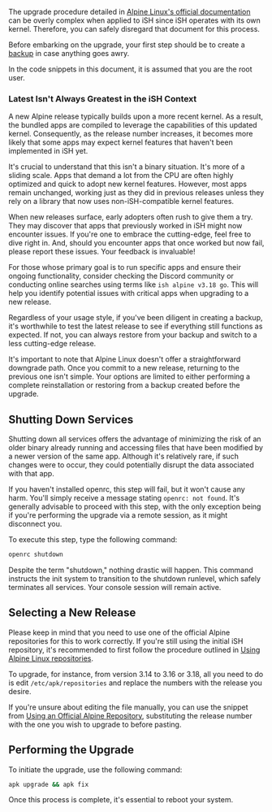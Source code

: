 The upgrade procedure detailed in [Alpine Linux's official documentation](https://wiki.alpinelinux.org/wiki/Upgrading_Alpine) can be overly complex when applied to iSH since iSH operates with its own kernel. Therefore, you can safely disregard that document for this process.

Before embarking on the upgrade, your first step should be to create a [backup](Making-a-backup) in case anything goes awry.

In the code snippets in this document, it is assumed that you are the root user.

### Latest Isn't Always Greatest in the iSH Context

A new Alpine release typically builds upon a more recent kernel. As a result, the bundled apps are compiled to leverage the capabilities of this updated kernel. Consequently, as the release number increases, it becomes more likely that some apps may expect kernel features that haven't been implemented in iSH yet.

It's crucial to understand that this isn't a binary situation. It's more of a sliding scale. Apps that demand a lot from the CPU are often highly optimized and quick to adopt new kernel features. However, most apps remain unchanged, working just as they did in previous releases unless they rely on a library that now uses non-iSH-compatible kernel features.

When new releases surface, early adopters often rush to give them a try. They may discover that apps that previously worked in iSH might now encounter issues. If you're one to embrace the cutting-edge, feel free to dive right in. And, should you encounter apps that once worked but now fail, please report these issues. Your feedback is invaluable!

For those whose primary goal is to run specific apps and ensure their ongoing functionality, consider checking the Discord community or conducting online searches using terms like `ish alpine v3.18 go`. This will help you identify potential issues with critical apps when upgrading to a new release.

Regardless of your usage style, if you've been diligent in creating a backup, it's worthwhile to test the latest release to see if everything still functions as expected. If not, you can always restore from your backup and switch to a less cutting-edge release.

It's important to note that Alpine Linux doesn't offer a straightforward downgrade path. Once you commit to a new release, returning to the previous one isn't simple. Your options are limited to either performing a complete reinstallation or restoring from a backup created before the upgrade.

## Shutting Down Services

Shutting down all services offers the advantage of minimizing the risk of an older binary already running and accessing files that have been modified by a newer version of the same app. Although it's relatively rare, if such changes were to occur, they could potentially disrupt the data associated with that app.

If you haven't installed openrc, this step will fail, but it won't cause any harm. You'll simply receive a message stating `openrc: not found`. It's generally advisable to proceed with this step, with the only exception being if you're performing the upgrade via a remote session, as it might disconnect you.

To execute this step, type the following command:

```sh
openrc shutdown
```

Despite the term "shutdown," nothing drastic will happen. This command instructs the init system to transition to the shutdown runlevel, which safely terminates all services. Your console session will remain active.

## Selecting a New Release

Please keep in mind that you need to use one of the official Alpine repositories for this to work correctly. If you're still using the initial iSH repository, it's recommended to first follow the procedure outlined in [Using Alpine Linux repositories](Using-Alpine-Linux-repositories).

To upgrade, for instance, from version 3.14 to 3.16 or 3.18, all you need to do is edit `/etc/apk/repositories` and replace the numbers with the release you desire.

If you're unsure about editing the file manually, you can use the snippet from [Using an Official Alpine Repository](Using-Alpine-Linux-repositories#using-an-official-alpine-repository), substituting the release number with the one you wish to upgrade to before pasting.

## Performing the Upgrade

To initiate the upgrade, use the following command:

```sh
apk upgrade && apk fix
```

Once this process is complete, it's essential to reboot your system.